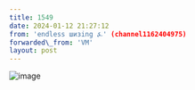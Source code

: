 ```yaml
---
title: 1549
date: 2024-01-12 21:27:12
from: 'endless шизing ⍼' (channel1162404975)
forwarded\_from: 'VM'
layout: post
---
```


![image](photos/photo_218@12-01-2024_21-27-12.jpg)


